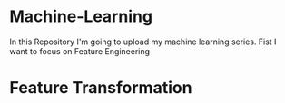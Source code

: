 # Machine-Learning
In this Repository I'm going to upload my machine learning series.
Fist I want to focus on Feature Engineering
# Feature Transformation
